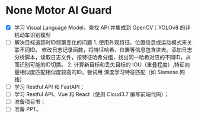 # None Motor AI Guard
- [x] 学习 Visual Language Model，查找 API 并集成到 OpenCV；YOLOv8 的非机动车识别模型
- [ ] 解决目标追踪时ID频繁变化的问题
      1. 使用外观特征、位置信息或运动模式来关联不同ID。
         修改日志记录函数，将特征哈希、位置等信息包含进去。添加日志分析脚本，读取日志文件，按特征哈希分组，找出同一哈希对应的不同ID，从而识别可能的ID切换。
      2. 计算新目标和丢失目标的 IOU（重叠程度）,特征向量相似度匹配相似度较高的ID。尝试用 深度学习特征匹配（如 Siamese 网络）
- [ ] 学习 Restful API 和 FastAPI；
- [ ] 学习 Restful API、Vue 和 React（使用 Cloud3.7 编写前端代码）；
- [ ] 准备项目书；
- [ ] 准备 PPT。
